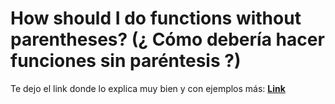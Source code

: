 
# How should I do functions without parentheses? (¿ Cómo debería hacer funciones sin paréntesis ?)

Te dejo el link donde lo explica muy bien y con ejemplos más:
[**Link**](https://es.stackoverflow.com/questions/319330/por-qu%c3%a9-llamando-una-funci%c3%b3n-con-par%c3%a9ntesis-no-tiene-el-mismo-resultado-sin-ell#:~:text=En%20conclusi%C3%B3n%2C%20con%20los%20par%C3%A9ntesis%20est%C3%A1s%20ejecutando%20inmediatamente,una%20%22referencia%22%20a%20la%20funci%C3%B3n%20que%20se%20ejecutar%C3%A1.)
